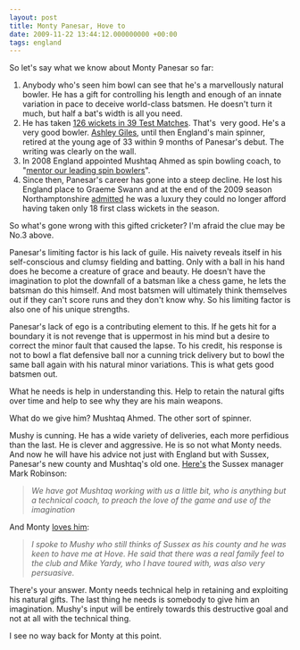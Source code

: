 ```yaml
---
layout: post
title: Monty Panesar, Hove to
date: 2009-11-22 13:44:12.000000000 +00:00
tags: england
---
```

So let's say what we know about Monty Panesar so far:
<ol>
	<li>Anybody who's seen him bowl can see that he's a marvellously natural bowler. He has a gift for controlling his length and enough of an innate variation in pace to deceive world-class batsmen. He doesn't turn it much, but half a bat's width is all you need.</li>
	<li>He has taken <a href="http://www.cricinfo.com/ci/content/player/18655.html" target="_blank">126 wickets in 39 Test Matches</a>. That's  very good. He's a very good bowler. <a href="http://www.cricinfo.com/ci/content/player/13368.html" target="_blank">Ashley Giles</a>, until then England's main spinner, retired at the young age of 33 within 9 months of Panesar's debut. The writing was clearly on the wall.</li>
	<li>In 2008 England appointed Mushtaq Ahmed as spin bowling coach, to "<a href="http://www.timesonline.co.uk/tol/sport/cricket/article5001426.ece" target="_blank">mentor our leading spin bowlers</a>".</li>
	<li>Since then, Panesar's career has gone into a steep decline. He lost his England place to Graeme Swann and at the end of the 2009 season Northamptonshire <a href="http://news.bbc.co.uk/sport1/hi/cricket/counties/sussex/8344403.stm" target="_blank">admitted</a> he was a luxury they could no longer afford having taken only 18 first class wickets in the season.</li>
</ol>
So what's gone wrong with this gifted cricketer? I'm afraid the clue may be No.3 above.

Panesar's limiting factor is his lack of guile. His naivety reveals itself in his self-conscious and clumsy fielding and batting. Only with a ball in his hand does he become a creature of grace and beauty. He doesn't have the imagination to plot the downfall of a batsman like a chess game, he lets the batsman do this himself. And most batsmen will ultimately think themselves out if they can't score runs and they don't know why. So his limiting factor is also one of his unique strengths.

Panesar's lack of ego is a contributing element to this. If he gets hit for a boundary it is not revenge that is uppermost in his mind but a desire to correct the minor fault that caused the lapse. To his credit, his response is not to bowl a flat defensive ball nor a cunning trick delivery but to bowl the same ball again with his natural minor variations. This is what gets good batsmen out.

What he needs is help in understanding this. Help to retain the natural gifts over time and help to see why they are his main weapons.

What do we give him? Mushtaq Ahmed. The other sort of spinner.

Mushy is cunning. He has a wide variety of deliveries, each more perfidious than the last. He is clever and aggressive. He is so not what Monty needs. And now he will have his advice not just with England but with Sussex, Panesar's new county and Mushtaq's old one. <a href="http://news.bbc.co.uk/sport1/hi/cricket/counties/sussex/8344403.stm" target="_blank">Here's</a> the Sussex manager Mark Robinson:
<blockquote><em>We have got Mushtaq working with us a little bit, who is anything but a technical coach, to preach the love of the game and use of the imagination</em></blockquote>
<span style="background-color:#ffffff;">And Monty <a href="http://www.testmatchextra.com/Blogs.aspx?BlogView=Post&amp;PostID=195a7d04-0096-49ea-99c5-4c7b53bf15dc&amp;BloggerID=e7006e8f-7d67-46a1-9c0f-a1c0f94edf21" target="_blank">loves him</a>:</span>
<blockquote><span style="background-color:#ffffff;"><em>I spoke to Mushy who still thinks of Sussex as his county and he was keen to have me at Hove. He said that there was a real family feel to the club and Mike Yardy, who I have toured with, was also very persuasive.</em></span></blockquote>
<span style="background-color:#ffffff;">There's your answer. Monty needs technical help in retaining and exploiting his natural gifts. The last thing he needs is somebody to give him an imagination. Mushy's input will be entirely towards this destructive goal and not at all with the technical thing.</span>

<span style="background-color:#ffffff;">I see no way back for Monty at this point.</span>
